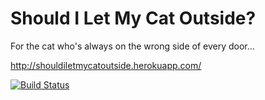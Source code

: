 Should I Let My Cat Outside?
============================

For the cat who's always on the wrong side of every door...

http://shouldiletmycatoutside.herokuapp.com/


[![Build Status](https://travis-ci.org/stephanielingwood/should-I-let-the-cat-outside.svg?branch=master)](https://travis-ci.org/stephanielingwood/should-I-let-the-cat-outside)
